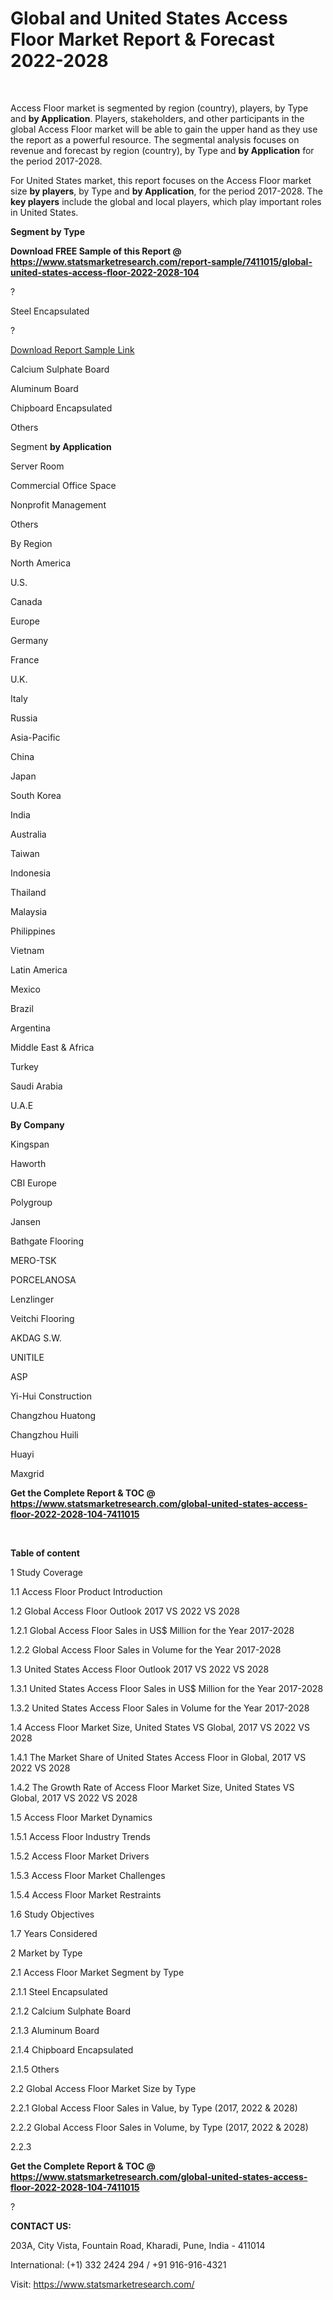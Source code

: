 <h1>Global and United States Access Floor Market Report & Forecast 2022-2028</h1><br/><p>Access Floor market is segmented by region (country), players, by Type and <strong>by Application</strong>. Players, stakeholders, and other participants in the global Access Floor market will be able to gain the upper hand as they use the report as a powerful resource. The segmental analysis focuses on revenue and forecast by region (country), by Type and <strong>by Application</strong> for the period 2017-2028.</p>
 
 
 
 <p>For United States market, this report focuses on the Access Floor market size <strong>by players</strong>, by Type and <strong>by Application</strong>, for the period 2017-2028. The <strong>key players</strong> include the global and local players, which play important roles in United States.</p>
 
 
 
 <p><strong>Segment by Type</strong></p>
 
 
 
 <div><b>Download FREE Sample of this Report @ <a href="https://www.statsmarketresearch.com/download-free-sample/7411015/global-united-states-access-floor-2022-2028-104">https://www.statsmarketresearch.com/report-sample/7411015/global-united-states-access-floor-2022-2028-104</a></b></div>
 
 
 
 <p>? </p>
 
 
 
 <p>Steel Encapsulated</p>
 
 
 
 <p>? </p>
 
 
 
 <p><a href="https://www.statsmarketresearch.com/download-free-sample/7411015/global-united-states-access-floor-2022-2028-104">Download Report Sample Link</a></p>
 
 
 
 <p>Calcium Sulphate Board</p>
 
 
 
 <p>Aluminum Board</p>
 
 
 
 <p>Chipboard Encapsulated</p>
 
 
 
 <p>Others</p>
 
 
 
 <p>Segment <strong>by Application</strong></p>
 
 
 
 <p>Server Room</p>
 
 
 
 <p>Commercial Office Space</p>
 
 
 
 <p>Nonprofit Management</p>
 
 
 
 <p>Others</p>
 
 
 
 <p>By Region</p>
 
 
 
 <p>North America</p>
 
 
 
 <p>U.S.</p>
 
 
 
 <p>Canada</p>
 
 
 
 <p>Europe</p>
 
 
 
 <p>Germany</p>
 
 
 
 <p>France</p>
 
 
 
 <p>U.K.</p>
 
 
 
 <p>Italy</p>
 
 
 
 <p>Russia</p>
 
 
 
 <p>Asia-Pacific</p>
 
 
 
 <p>China</p>
 
 
 
 <p>Japan</p>
 
 
 
 <p>South Korea</p>
 
 
 
 <p>India</p>
 
 
 
 <p>Australia</p>
 
 
 
 <p>Taiwan</p>
 
 
 
 <p>Indonesia</p>
 
 
 
 <p>Thailand</p>
 
 
 
 <p>Malaysia</p>
 
 
 
 <p>Philippines</p>
 
 
 
 <p>Vietnam</p>
 
 
 
 <p>Latin America</p>
 
 
 
 <p>Mexico</p>
 
 
 
 <p>Brazil</p>
 
 
 
 <p>Argentina</p>
 
 
 
 <p>Middle East & Africa</p>
 
 
 
 <p>Turkey</p>
 
 
 
 <p>Saudi Arabia</p>
 
 
 
 <p>U.A.E</p>
 
 
 
 <p><strong>By Company</strong></p>
 
 
 
 <p>Kingspan</p>
 
 
 
 <p>Haworth</p>
 
 
 
 <p>CBI Europe</p>
 
 
 
 <p>Polygroup</p>
 
 
 
 <p>Jansen</p>
 
 
 
 <p>Bathgate Flooring</p>
 
 
 
 <p>MERO-TSK</p>
 
 
 
 <p>PORCELANOSA</p>
 
 
 
 <p>Lenzlinger</p>
 
 
 
 <p>Veitchi Flooring</p>
 
 
 
 <p>AKDAG S.W.</p>
 
 
 
 <p>UNITILE</p>
 
 
 
 <p>ASP</p>
 
 
 
 <p>Yi-Hui Construction</p>
 
 
 
 <p>Changzhou Huatong</p>
 
 
 
 <p>Changzhou Huili</p>
 
 
 
 <p>Huayi</p>
 
 
 
 <p>Maxgrid</p>
 
 
 
 <div><b>Get the Complete Report & TOC @ <a href="https://www.statsmarketresearch.com/global-united-states-access-floor-2022-2028-104-7411015">https://www.statsmarketresearch.com/global-united-states-access-floor-2022-2028-104-7411015</a></b></div>
 
 
 
 <p><br />
 
 <b>Table of content</b></p>
 
 
 
 <p>1 Study Coverage<br />
 
 1.1 Access Floor Product Introduction<br />
 
 1.2 Global Access Floor Outlook 2017 VS 2022 VS 2028<br />
 
 1.2.1 Global Access Floor Sales in US$ Million for the Year 2017-2028<br />
 
 1.2.2 Global Access Floor Sales in Volume for the Year 2017-2028<br />
 
 1.3 United States Access Floor Outlook 2017 VS 2022 VS 2028<br />
 
 1.3.1 United States Access Floor Sales in US$ Million for the Year 2017-2028<br />
 
 1.3.2 United States Access Floor Sales in Volume for the Year 2017-2028<br />
 
 1.4 Access Floor Market Size, United States VS Global, 2017 VS 2022 VS 2028<br />
 
 1.4.1 The Market Share of United States Access Floor in Global, 2017 VS 2022 VS 2028<br />
 
 1.4.2 The Growth Rate of Access Floor Market Size, United States VS Global, 2017 VS 2022 VS 2028<br />
 
 1.5 Access Floor Market Dynamics<br />
 
 1.5.1 Access Floor Industry Trends<br />
 
 1.5.2 Access Floor Market Drivers<br />
 
 1.5.3 Access Floor Market Challenges<br />
 
 1.5.4 Access Floor Market Restraints<br />
 
 1.6 Study Objectives<br />
 
 1.7 Years Considered<br />
 
 2 Market by Type<br />
 
 2.1 Access Floor Market Segment by Type<br />
 
 2.1.1 Steel Encapsulated<br />
 
 2.1.2 Calcium Sulphate Board<br />
 
 2.1.3 Aluminum Board<br />
 
 2.1.4 Chipboard Encapsulated<br />
 
 2.1.5 Others<br />
 
 2.2 Global Access Floor Market Size by Type<br />
 
 2.2.1 Global Access Floor Sales in Value, by Type (2017, 2022 & 2028)<br />
 
 2.2.2 Global Access Floor Sales in Volume, by Type (2017, 2022 & 2028)<br />
 
 2.2.3</p>
 
 
 
 <div><b>Get the Complete Report & TOC @ <a href="https://www.statsmarketresearch.com/global-united-states-access-floor-2022-2028-104-7411015">https://www.statsmarketresearch.com/global-united-states-access-floor-2022-2028-104-7411015</a></b></div>
 
 
 
 <p>? </p>
 
 
 
 <p><b>CONTACT US:</b><br />
 
 203A, City Vista, Fountain Road, Kharadi, Pune, India - 411014<br />
 
 International: (+1) 332 2424 294 / +91 916-916-4321<br />
 
 Visit: <a href="https://www.statsmarketresearch.com/">https://www.statsmarketresearch.com/</a></p>